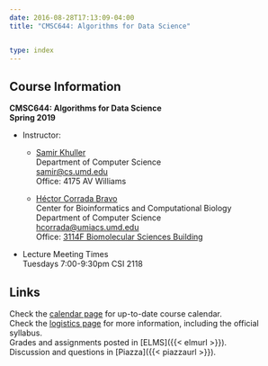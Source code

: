 ```yaml
---
date: 2016-08-28T17:13:09-04:00
title: "CMSC644: Algorithms for Data Science"


type: index
---
```


## Course Information

**CMSC644: Algorithms for Data Science**  
**Spring 2019** 

*	Instructor:  
    - [Samir Khuller](http://www.cs.umd.edu/~samir)  
    Department of Computer Science  
    <samir@cs.umd.edu>  
    Office: 4175 AV Williams     
   
   
    - [H&eacute;ctor Corrada Bravo](http://www.cbcb.umd.edu/~hcorrada)  
    Center for Bioinformatics and Computational Biology  
    Department of Computer Science  
    <hcorrada@umiacs.umd.edu>  
    Office: [3114F Biomolecular Sciences Building](https://www.cbcb.umd.edu/about-us/directions)  

*	Lecture Meeting Times    
    Tuesdays 7:00-9:30pm CSI 2118

## Links

Check the [calendar page](calendar/) for up-to-date course calendar.  
Check the [logistics page](logistics/) for more information, including the official syllabus.  
Grades and assignments posted in [ELMS]({{< elmurl >}}).  
Discussion and questions in [Piazza]({{< piazzaurl >}}).
